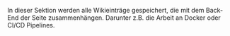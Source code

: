 In dieser Sektion werden alle Wikieinträge gespeichert, die mit dem Back-End der Seite zusammenhängen.
Darunter z.B. die Arbeit an Docker oder CI/CD Pipelines.
